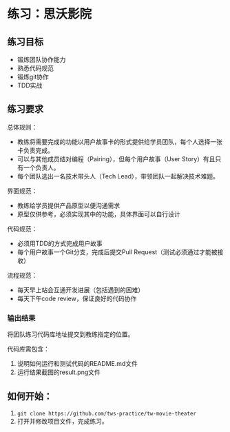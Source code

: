 # 练习：思沃影院

## 练习目标

- 锻炼团队协作能力
- 熟悉代码规范
- 锻炼git协作
- TDD实战

## 练习要求

总体规则：

- 教练将需要完成的功能以用户故事卡的形式提供给学员团队，每个人选择一张卡负责完成。
- 可以与其他成员结对编程（Pairing），但每个用户故事（User Story）有且只有一个负责人。
- 每个团队选出一名技术带头人（Tech Lead），带领团队一起解决技术难题。

界面规范：

- 教练给学员提供产品原型以便沟通需求
- 原型仅供参考，必须实现其中的功能，具体界面可以自行设计

代码规范：

- 必须用TDD的方式完成用户故事
- 每个用户故事一个Git分支，完成后提交Pull Request（测试必须通过才能被接收）

流程规范：

- 每天早上站会互通开发进展（包括遇到的困难）
- 每天下午code review，保证良好的代码协作

### 输出结果

将团队练习代码库地址提交到教练指定的位置。

代码库需包含：

1. 说明如何运行和测试代码的README.md文件
2. 运行结果截图的result.png文件

## 如何开始：

1. `git clone https://github.com/tws-practice/tw-movie-theater`
2. 打开并修改项目文件，完成练习。